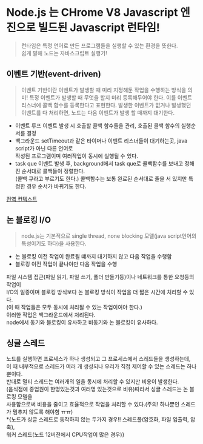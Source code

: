 # Node.js 는 CHrome V8 Javascript 엔진으로 빌드된 Javascript 런타임!
 >런타임은 특정 언어로 만든 프로그램들을 실행할 수 있는 환경을 뜻한다. <br>
   쉽게 말해 노드는 자바스크립트 실행기!
## 이벤트 기반(event-driven)

> 이벤트 기반이란 이벤트가 발생할 때 미리 지정해둔 작업을 수행하는 방식을 의미!
 특정 이벤트가 발생할 때 무엇을 할지 미리 등록해두어야 한다.
 이를 이벤트 리스너에 콜백 함수를 등록한다고 표현한다.
 발생한 이벤트가 없거나 발생했던 이벤트를 다 처리하면, 노드는 다음 이벤트가 발생
 할 때까지 대기한다.

- 이벤트 루프
 이벤트 발생 시 호출할 콜백 함수들을 관리, 호출된 콜백 함수의 실행순서를 결정 <br>
- 백그라운드
 setTimeout과 같은 타이머나 이벤트 리스너들이 대기하는곳, java script가 아닌 다른 언어로 <br>
 작성된 프로그램이며 여러작업이 동시에 실행될 수 있다. <br>
- task que
 이벤트 발생 후, background에서 task que로 콜백함수를 보내고 정해진 순서대로 콜백들이 정렬한다. <br>
 (콜백 큐라고 부르기도 한다.)
 콜백함수는 보통 완료된 순서대로 줄을 서 있지만 특정한 경우 순서가 바뀌기도 한다. <br>

[전역 컨텍스트]()
## 논 블로킹 I/O

> node.js는 기본적으로 single thread, none blocking 모델(java script언어의 특성이기도 하다)을 사용한다.

- 논 블로킹 
 이전 작업이 완료될 떄까지 대기하지 않고 다음 작업을 수행함
- 블로킹
 이전 작업이 끝나야만 다음 작업을 수행

파일 시스템 접근(파일 읽기, 파일 쓰기, 폴더 만들기등)이나 네트워크를 통한 요청등의 작업이<br>
I/O의 일종이며 블로킹 방식보다 논 블로킹 방식이 작업을 더 짧은 시간에 처리할 수 있다.<br>
(이 때 작업들은 모두 동시에 처리될 수 있는 작업이여야 한다.) <br>
이러한 작업은 백그라운드에서 처리된다.<br>
node에서 동기와 블로킹이 유사하고 비동기와 논 블로킹이 유사하다.<br>
## 싱글 스레드
노드를 실행하면 프로세스가 하나 생성되고 그 프로세스에서 스레드들을 생성하는데, <br>
이 때 내부적으로 스레드가 여러 개 생성되나 우리가 직접 제어할 수 있는 스레드는 하나뿐이다.<br>
반대로 멀티 스레드는 여러개의 일을 동시에 처리할 수 있지만 비용이 발생한다.<br>
(음식점에 종업원이 한명있는것과 여러명 있는것으로 비유)따라서 싱글 스레드는 논 블로킹 모델을<br> 
사용함으로써 비용을 줄이고 효율적으로 작업을 처리할 수 있다.(주의! 하나뿐인 스레드가 멈추지 않도록 해야함 ㅠㅠ)<br>
*{노드가 싱글 스레드로 동작하지 않는 두가지 경우!! 스레드풀(암호화, 파일 입출력, 압축), <br>
워커 스레드(노드 12버전에서 CPU작업이 많은 경우)}<br>
